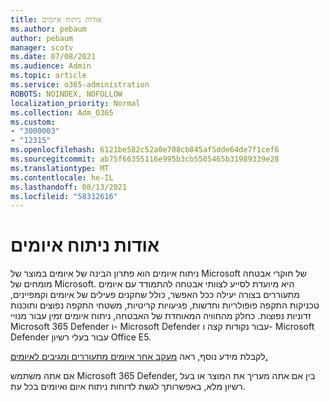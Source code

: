 ```yaml
---
title: אודות ניתוח איומים
ms.author: pebaum
author: pebaum
manager: scotv
ms.date: 07/08/2021
ms.audience: Admin
ms.topic: article
ms.service: o365-administration
ROBOTS: NOINDEX, NOFOLLOW
localization_priority: Normal
ms.collection: Adm_O365
ms.custom:
- "3000003"
- "12315"
ms.openlocfilehash: 6121be582c52a0e708cb845af5dde64de7f1cef6
ms.sourcegitcommit: ab75f66355116e995b3cb5505465b31989339e28
ms.translationtype: MT
ms.contentlocale: he-IL
ms.lasthandoff: 08/13/2021
ms.locfileid: "58312616"
---
```

# <a name="about-threat-analytics"></a>אודות ניתוח איומים

ניתוח איומים הוא פתרון הבינה של איומים במוצר של Microsoft של חוקרי אבטחה מומחים של Microsoft. היא מיועדת לסייע לצוותי אבטחה להתמודד עם איומים מתעוררים בצורה יעילה ככל האפשר, כולל שחקנים פעילים של איומים וקמפיינים, טכניקות התקפה פופולריות וחדשות, פגיעויות קריטיות, משטחי התקפה נפוצים ותוכנות זדוניות נפוצות. כחלק מהחוויה המאוחדת של האבטחה, ניתוח איומים זמין עבור מנויי Microsoft 365 Defender ו- Microsoft Defender עבור נקודות קצה ו- Microsoft Defender עבור בעלי רשיון Office E5. 

לקבלת מידע נוסף, ראה [מעקב אחר איומים מתעוררים ומגיבים לאיומים.](https://docs.microsoft.com/microsoft-365/security/defender/threat-analytics)

אם אתה משתמש Microsoft 365 Defender, בין אם אתה מעריך את המוצר או בעל רשיון מלא, באפשרותך לגשת לדוחות ניתוח איום ואיומים בכל עת. 